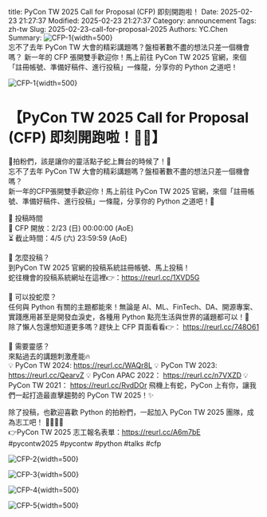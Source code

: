 title: PyCon TW 2025 Call for Proposal (CFP) 即刻開跑啦！
Date: 2025-02-23 21:27:37
Modified: 2025-02-23 21:27:37
Category: announcement
Tags: zh-tw
Slug: 2025-02-23-call-for-proposal-2025
Authors: YC.Chen
Summary: ![CFP-1](images/2025-02-23-call-for-proposal-2025/CFP-1.png){width=500} <br> 忘不了去年 PyCon TW 大會的精彩講題嗎？盤桓著數不盡的想法只差一個機會嗎？ 新一年的 CFP 張開雙手歡迎你！馬上前往 PyCon TW 2025 官網，來個「註冊帳號、準備好稿件、進行投稿」一條龍，分享你的 Python 之道吧！<br/>


![CFP-1](images/2025-02-23-call-for-proposal-2025/CFP-1.png){width=500}


# 【PyCon TW 2025 Call for Proposal (CFP) 即刻開跑啦！🏃‍♂️】

🐍拍粉們，該是讓你的靈活點子蛇上舞台的時候了！🐍  
忘不了去年 PyCon TW 大會的精彩講題嗎？盤桓著數不盡的想法只差一個機會嗎？  
新一年的CFP張開雙手歡迎你！馬上前往 PyCon TW 2025 官網，來個「註冊帳號、準備好稿件、進行投稿」一條龍，分享你的 Python 之道吧！🚀  

📌 投稿時間  
📅 CFP 開放：2/23 (日) 00:00:00 (AoE)  
⏳ 截止時間：4/5 (六) 23:59:59 (AoE)  

📌 怎麼投稿？  
到PyCon TW 2025 官網的投稿系統註冊帳號、馬上投稿！  
蛇往機會的投稿系統網址在這裡👉：https://reurl.cc/1XVD5G  

📌 可以投蛇麼？  
任何與 Python 有關的主題都能來！無論是 AI、ML、FinTech、DA、開源專案、實踐應用甚至是開發血淚史，各種用 Python 點亮生活與世界的議題都可以！🐍  
除了懶人包還想知道更多嗎？趕快上 CFP 頁面看看👉： <https://reurl.cc/748O61>

📌 需要靈感？  
來點過去的講題刺激產能🔥  
💡 PyCon TW 2024: <https://reurl.cc/WAQr8L> 
💡 PyCon TW 2023: <https://reurl.cc/QearvZ>
💡 PyCon APAC 2022： <https://reurl.cc/n7VXZD>
💡 PyCon TW 2021： <https://reurl.cc/RvdDOr>
飛機上有蛇，PyCon 上有你，讓我們一起打造最直擊趨勢的 PyCon TW 2025！✨  


除了投稿，也歡迎喜歡 Python 的拍粉們，一起加入 PyCon TW 2025 團隊，成為志工吧！ 🏃‍♂️🏃‍♂️  
👉PyCon TW 2025 志工報名表單：https://reurl.cc/A6m7bE  
#pycontw2025 #pycontw #python #talks #cfp  

![CFP-2](images/2025-02-23-call-for-proposal-2025/CFP-2.jpg){width=500}

![CFP-3](images/2025-02-23-call-for-proposal-2025/CFP-3.jpg){width=500}

![CFP-4](images/2025-02-23-call-for-proposal-2025/CFP-4.jpg){width=500}

![CFP-5](images/2025-02-23-call-for-proposal-2025/CFP-5.jpg){width=500}
